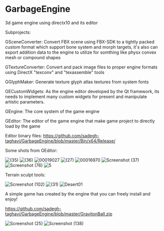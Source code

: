 # GarbageEngine
3d game engine using directx10 and its editor 

Subprojects:

GSceneConverter:
Convert FBX scene using FBX-SDK to a tightly packed custom format which support bone system and morph targets, it's also can export addition data to the engine to utilize for somthing like physx convex mesh or compound shapes

GTextureConverter:
Convert and pack image files to proper engine formats using DirectX "texconv" and "texassemble" tools

GGlyphMaker: 
Generate texture glyph atlas textures from system fonts

GECustomWidgets:
As the engine editor developed by the Qt framework, its needs to implement many custom widgets for present and manipulate artistic parameters.

GEngine:
The core system of the game engine

GEditor:
The editor of the game engine that make game project to directly load by the game

Editor binary files:
https://github.com/sadegh-taghavi/GarbageEngine/blob/master/Bin/x64/Release/

Some shots from GEditor:



![  (35)](https://user-images.githubusercontent.com/47169854/169361218-1f20c28f-eed5-44ee-91d2-6ab2775ba4ae.jpg)
![  (36)](https://user-images.githubusercontent.com/47169854/169361232-9e964d85-400a-4623-8adf-bbf3afd03ad2.jpg)
![00019027](https://user-images.githubusercontent.com/47169854/169364905-93fe44a6-aa59-48ca-acab-f16f6d85b1b1.png)
![  (27)](https://user-images.githubusercontent.com/47169854/169361331-be9120f2-9b68-4dfe-ac13-bbb51b154bdd.jpg)
![00016970](https://user-images.githubusercontent.com/47169854/169362971-e2b9a83f-c611-4a14-8653-63ad4ae7dc9f.png)
![Screenshot (37)](https://user-images.githubusercontent.com/47169854/169365740-ec9a27a4-1f50-4892-ad4b-5c79882844ed.png)
![Screenshot (76)](https://user-images.githubusercontent.com/47169854/169365969-410f22f7-80c0-4d01-8452-7796ce69251e.png)
![5](https://user-images.githubusercontent.com/47169854/169366016-23eb721c-a740-464f-99e6-d4d069e4e271.png)


Terrain sculpt tools:

![Screenshot (102)](https://user-images.githubusercontent.com/47169854/169364212-17d5a130-38d7-45b0-b54e-074f60d81553.png)
![  (31)](https://user-images.githubusercontent.com/47169854/169363900-adc5d5e5-051e-4f89-be4b-973cec06da00.jpg)
![Desert01](https://user-images.githubusercontent.com/47169854/169364047-ba540832-4875-46eb-b42e-cbfb1c6a9510.jpg)



A simple game has created by the engine that you can freely install and enjoy!

https://github.com/sadegh-taghavi/GarbageEngine/blob/master/GravitonBall.zip

![Screenshot (25)](https://user-images.githubusercontent.com/47169854/169372948-ea1118ae-d8b0-4096-aab1-c4e80eb51324.png)
![Screenshot (138)](https://user-images.githubusercontent.com/47169854/169373178-41d9222a-71e4-4083-9bf9-066b78a80fbf.png)





